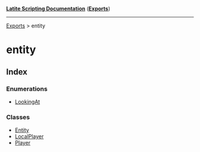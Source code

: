 [**Latite Scripting Documentation**](../README.md) ([**Exports**](../exports.md))

---

[Exports](../exports.md) > entity

# entity

## Index

### Enumerations

- [LookingAt](enumerations/enumeration.LookingAt.md)

### Classes

- [Entity](classes/class.Entity.md)
- [LocalPlayer](classes/class.LocalPlayer.md)
- [Player](classes/class.Player.md)
